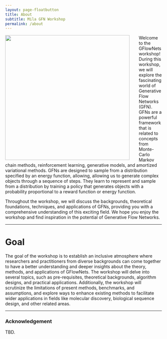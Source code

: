 ```yaml
---
layout: page-floatbutton
title: About
subtitle: Mila GFN Workshop
permalink: /about
---
```

<img src="{{ site.logo }}" style="width:400px;vertical-align:middle;padding-right:30px;float:left">

Welcome to the GFlowNets workshop! During this workshop, we will explore the fascinating world of Generative Flow Networks (GFN). GFNs are a powerful framework that is related to concepts from Monte-Carlo Markov chain methods, reinforcement learning, generative models, and amortized variational methods. GFNs are designed to sample from a distribution specified by an energy function, allowing, allowing us to generate complex objects through a sequence of steps. They learn to represent and sample from a distribution by training a policy that generates objects with a probability proportional to a reward function or energy function.

Throughout the workshop, we will discuss the backgrounds, theoretical foundations, techniques, and applications of GFNs, providing you with a comprehensive understanding of this exciting field. We hope you enjoy the workshop and find inspiration in the potential of Generative Flow Networks.

---

# Goal

The goal of the workshop is to establish an inclusive atmosphere where researchers and practitioners from diverse backgrounds can come together to have a better understanding and deeper insights about the theory, methods, and applications of GFlowNets. The workshop will delve into several topics, such as pre-requisites, theoretical backgrounds, algorithm designs, and practical applications. Additionally, the workshop will scrutinize the limitations of present methods, benchmarks, and assumptions, and explore ways to enhance existing methods to facilitate wider applications in fields like molecular discovery, biological sequence design, and other related areas.

---

### Acknowledgement

TBD.